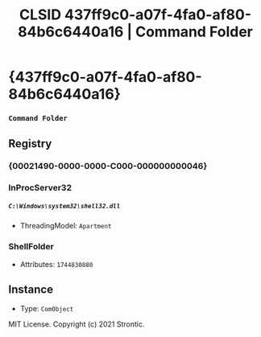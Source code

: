 ﻿---
title: "CLSID 437ff9c0-a07f-4fa0-af80-84b6c6440a16 | Command Folder"
excerpt: What is COM-Object CLSID 437ff9c0-a07f-4fa0-af80-84b6c6440a16?
---

# {437ff9c0-a07f-4fa0-af80-84b6c6440a16}

### `Command Folder`

## Registry


### {00021490-0000-0000-C000-000000000046}


### InProcServer32

##### `C:\Windows\system32\shell32.dll`
* ThreadingModel: `Apartment`

### ShellFolder

* Attributes: `1744830880`

## Instance

* Type: `ComObject`

MIT License. Copyright (c) 2021 Strontic.


